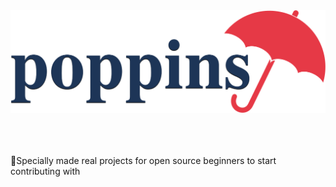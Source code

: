 <div align="center">
  <img src="/logo-poppins-horizontal.svg" alt="Poppins">
</div>
<br />
<br />
<br />

🙋Specially made real projects for open source beginners to start contributing with
